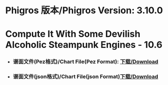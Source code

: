 
# Phigros 版本/Phigros Version:  3.10.0

# __Compute It With Some Devilish Alcoholic Steampunk Engines - 10.6__

- ### __谱面文件(Pez格式)/Chart File(Pez Format):  [下载/Download](https://github.com/Po6647A/PAR/releases/download/3.10.0/0)__

- ### __谱面文件(json格式)/Chart File(json Format)[下载/Download](https://github.com/Po6647A/PAR/releases/download/3.10.0/664.json)__

